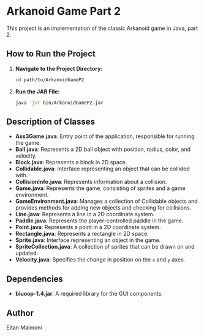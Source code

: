 # Arkanoid Game Part 2

This project is an implementation of the classic Arkanoid game in Java, part 2.

## How to Run the Project

1. **Navigate to the Project Directory:**
    ```bash
    cd path/to/ArkanoidGameP2
    ```

2. **Run the JAR File:**
    ```bash
    java -jar bin/ArkanoidGameP2.jar
    ```

## Description of Classes

- **Ass3Game.java**: Entry point of the application, responsible for running the game.
- **Ball.java**: Represents a 2D ball object with position, radius, color, and velocity.
- **Block.java**: Represents a block in 2D space.
- **Collidable.java**: Interface representing an object that can be collided with.
- **CollisionInfo.java**: Represents information about a collision.
- **Game.java**: Represents the game, consisting of sprites and a game environment.
- **GameEnvironment.java**: Manages a collection of Collidable objects and provides methods for adding new objects and checking for collisions.
- **Line.java**: Represents a line in a 2D coordinate system.
- **Paddle.java**: Represents the player-controlled paddle in the game.
- **Point.java**: Represents a point in a 2D coordinate system.
- **Rectangle.java**: Represents a rectangle in 2D space.
- **Sprite.java**: Interface representing an object in the game.
- **SpriteCollection.java**: A collection of sprites that can be drawn on and updated.
- **Velocity.java**: Specifies the change in position on the `x` and `y` axes.

## Dependencies

- **biuoop-1.4.jar**: A required library for the GUI components.

## Author

Eitan Maimoni

